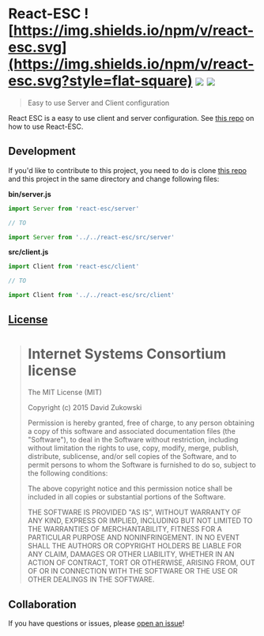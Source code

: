 # React-ESC ![https://img.shields.io/npm/v/react-esc.svg](https://img.shields.io/npm/v/react-esc.svg?style=flat-square) [![](https://img.shields.io/github/issues-raw/tripss/react-esc.svg?style=flat-square)](https://github.com/tripss/react-esc/issues) [![](https://img.shields.io/david/tripss/react-esc.svg?style=flat-square)](https://david-dm.org/tripss/react-esc#info=dependencies)

> Easy to use Server and Client configuration

React ESC is a easy to use client and server configuration.
See [this repo](https://github.com/TriPSs/react-esc-example) on how to use React-ESC.

## Development

If you'd like to contribute to this project, you need to do is clone
[this repo](https://github.com/TriPSs/react-esc-example) and this project in the same directory and change following files:

**bin/server.js**
```js
import Server from 'react-esc/server'

// TO

import Server from '../../react-esc/src/server'
```

**src/client.js**
```js
import Client from 'react-esc/client'

// TO

import Client from '../../react-esc/src/client'
```


## [License](https://github.com/tripss/react-esc/blob/master/LICENSE)

> Internet Systems Consortium license
> ===================================
>
> The MIT License (MIT)
>  
> Copyright (c) 2015 David Zukowski
>  
> Permission is hereby granted, free of charge, to any person obtaining a copy
> of this software and associated documentation files (the "Software"), to deal
> in the Software without restriction, including without limitation the rights
> to use, copy, modify, merge, publish, distribute, sublicense, and/or sell
> copies of the Software, and to permit persons to whom the Software is
> furnished to do so, subject to the following conditions:
>  
> The above copyright notice and this permission notice shall be included in all
> copies or substantial portions of the Software.
>  
> THE SOFTWARE IS PROVIDED "AS IS", WITHOUT WARRANTY OF ANY KIND, EXPRESS OR
> IMPLIED, INCLUDING BUT NOT LIMITED TO THE WARRANTIES OF MERCHANTABILITY,
> FITNESS FOR A PARTICULAR PURPOSE AND NONINFRINGEMENT. IN NO EVENT SHALL THE
> AUTHORS OR COPYRIGHT HOLDERS BE LIABLE FOR ANY CLAIM, DAMAGES OR OTHER
> LIABILITY, WHETHER IN AN ACTION OF CONTRACT, TORT OR OTHERWISE, ARISING FROM,
> OUT OF OR IN CONNECTION WITH THE SOFTWARE OR THE USE OR OTHER DEALINGS IN THE
> SOFTWARE.

## Collaboration

If you have questions or issues, please [open an issue](https://github.com/TriPSs/react-esc/issues)!